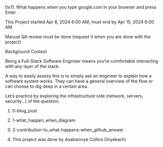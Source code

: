 0x11. What happens when you type google.com in your browser and press Enter

This Project started Apr 8, 2024 6:00 AM, must end by Apr 15, 2024 6:00 AM

Manual QA review must be done (request it when you are done with the project)

Background Context

Being a Full-Stack Software Engineer means you’re comfortable interacting with any layer of the stack.

A way to easily assess this is to simply ask an engineer to explain how a software system works. They can have a general overview of the flow or can choose to dig deep in a certain area.

Let’s practice by exploring the infrastructure side (network, servers, security…) of the question.

1. 0-blog_post

2. 1-what_happen_when_diagram

3. 2-contribution-to_what-happens-when_github_answer

4. This project was done by Asakwonye Collins Onyekachi
